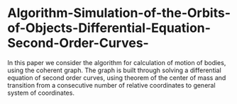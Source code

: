 # Algorithm-Simulation-of-the-Orbits-of-Objects-Differential-Equation-Second-Order-Curves-
In this paper we consider the algorithm for calculation of motion of bodies, using the coherent graph. The graph is built through solving a differential equation of second order curves, using theorem of the center of mass and transition from a consecutive number of relative coordinates to general system of coordinates.
